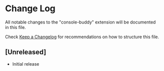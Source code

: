 # Change Log

All notable changes to the "console-buddy" extension will be documented in this file.

Check [Keep a Changelog](http://keepachangelog.com/) for recommendations on how to structure this file.

## [Unreleased]

- Initial release